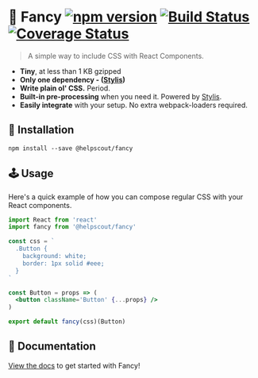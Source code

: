 # 🦋 Fancy [![npm version](https://badge.fury.io/js/%40helpscout%2Ffancy.svg)](https://badge.fury.io/js/%40helpscout%2Ffancy) [![Build Status](https://travis-ci.org/helpscout/fancy.svg?branch=master)](https://travis-ci.org/helpscout/fancy) [![Coverage Status](https://coveralls.io/repos/github/helpscout/fancy/badge.svg?branch=master)](https://coveralls.io/github/helpscout/fancy?branch=master)

> A simple way to include CSS with React Components.

* **Tiny**, at less than 1 KB gzipped
* **Only one dependency - ([Stylis](https://github.com/thysultan/stylis.js))**
* **Write plain ol' CSS.** Period.
* **Built-in pre-processing** when you need it. Powered by [Stylis](https://github.com/thysultan/stylis.js).
* **Easily integrate** with your setup. No extra webpack-loaders required.


## 🔧 Installation

```
npm install --save @helpscout/fancy
```


## 🕹 Usage

Here's a quick example of how you can compose regular CSS with your React components.

```jsx
import React from 'react'
import fancy from '@helpscout/fancy'

const css = `
  .Button {
    background: white;
    border: 1px solid #eee;
  }
`

const Button = props => (
  <button className='Button' {...props} />
)

export default fancy(css)(Button)
```


## 📘 Documentation

[View the docs](./docs/) to get started with Fancy!
